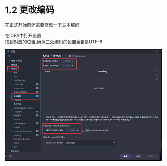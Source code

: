 # 1.2 更改编码

在正式开始前还需要修改一下文本编码.

在IDEA中打开设置\
找到对应的位置,确保三处编码的设置全都是UTF-8

![](<.gitbook/assets/image (21).png>)

###
